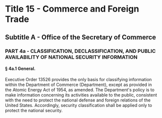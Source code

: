 
# Title 15 - Commerce and Foreign Trade
## Subtitle A - Office of the Secretary of Commerce
### PART 4a - CLASSIFICATION, DECLASSIFICATION, AND PUBLIC AVAILABILITY OF NATIONAL SECURITY INFORMATION
#### § 4a.1 General.

Executive Order 13526 provides the only basis for classifying information within the Department of Commerce (Department), except as provided in the Atomic Energy Act of 1954, as amended. The Department's policy is to make information concerning its activities available to the public, consistent with the need to protect the national defense and foreign relations of the United States. Accordingly, security classification shall be applied only to protect the national security.
